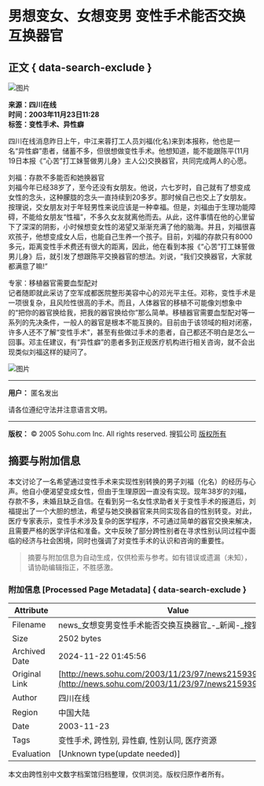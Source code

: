 # 男想变女、女想变男 变性手术能否交换互换器官

## 正文 { data-search-exclude }


![图片](https://images.sohu.com/ccc.gif)

**来源：四川在线**  
**时间：2003年11月23日11:28**  
**标签：变性手术、异性癖**

四川在线消息昨日上午，中江来蓉打工人员刘福(化名)来到本报称，他也是一名“异性癖”患者，储蓄不多，但很想做变性手术。他想知道，能不能跟陈平(11月19日本报《“心苦”打工妹誓做男儿身》主人公)交换器官，共同完成两人的心愿。 

刘福：存款不多能否和她换器官  
刘福今年已经38岁了，至今还没有女朋友。他说，六七岁时，自己就有了想变成女性的念头，这种朦胧的念头一直持续到20多岁。那时候自己也交上了女朋友。按理说，交女朋友对于年轻男性来说应该是一种幸福。但是，刘福由于生理功能障碍，不能给女朋友“性福”，不多久女友就离他而去。从此，这件事情在他的心里留下了深深的阴影，小时候想变女性的渴望又渐渐充满了他的脑海。并且，刘福很喜欢孩子，他想变成女人后，也能自己生养一个孩子。目前，刘福的存款只有8000多元，距离变性手术费还有很大的距离，因此，他在看到本报《“心苦”打工妹誓做男儿身》后，就引发了想跟陈平交换器官的想法。刘说，“我们交换器官，大家就都满意了嘛!”

专家：移植器官需要血型配对  
记者随即就此采访了空军成都医院整形美容中心的邓光平主任。邓称，变性手术是一项很复杂，且风险性很高的手术。而且，人体器官的移植不可能像刘想象中的“把你的器官换给我，把我的器官换给你”那么简单。移植器官需要血型配对等一系列的先决条件，一般人的器官是根本不能互换的。目前由于该领域的相对闭塞，许多人还不了解“变性手术”，甚至有些做过手术的患者，自己都还不明白是怎么一回事。邓主任建议，有“异性癖”的患者多到正规医疗机构进行相关咨询，就不会出现类似刘福这样的疑问了。 

![图片](https://images.sohu.com/cs/sms/ad/wenzhangyetuiguang/050728/images/wl_mmssp_46.gif)

---  
**用户：** 匿名发出  

请各位遵纪守法并注意语言文明。

---

**版权：** © 2005 Sohu.com Inc. All rights reserved. 搜狐公司 [版权所有](https://www.sohu.com/about/copyright.html)
<!-- tcd_original_link http://news.sohu.com/2003/11/23/97/news215939773.shtml -->
## 摘要与附加信息

<!-- tcd_abstract -->
本文讨论了一名希望通过变性手术来实现性别转换的男子刘福（化名）的经历与心声。他自小便渴望变成女性，但由于生理原因一直没有实现。现年38岁的刘福，存款不多，未婚且缺乏自信。在看到另一名女性求助者关于变性手术的报道后，刘福提出了一个大胆的想法，希望与她交换器官来共同实现各自的性别转变。对此，医疗专家表示，变性手术涉及复杂的医学程序，不可通过简单的器官交换来解决，且需要严格的医学评估和准备。文中反映了部分跨性别者在寻求性别认同过程中面临的经济与社会困境，同时也强调了对变性手术的认识和咨询的重要性。
<!-- tcd_abstract_end -->

> 摘要与附加信息为自动生成，仅供检索与参考。如有错误或遗漏（未知），请协助编辑指正，不胜感激。

### 附加信息 [Processed Page Metadata] { data-search-exclude }

| Attribute       | Value                                  |
|-----------------|----------------------------------------|
| Filename        | news_女想变男变性手术能否交换互换器官_-_新闻-_搜狐.md                             |
| Size            | 2502 bytes                           |
| Archived Date   | 2024-11-22 01:45:56                             |
| Original Link   | [http://news.sohu.com/2003/11/23/97/news215939773.shtml](http://news.sohu.com/2003/11/23/97/news215939773.shtml)                       |
| Author          | 四川在线                               |
| Region          | 中国大陆                               |
| Date            | 2003-11-23                                 |
| Tags            | 变性手术, 跨性别, 异性癖, 性别认同, 医疗资源                                 |
| Evaluation            | [Unknown type(update needed)]                                 |
<!-- tcd_table_end -->

本文由跨性别中文数字档案馆归档整理，仅供浏览。版权归原作者所有。
